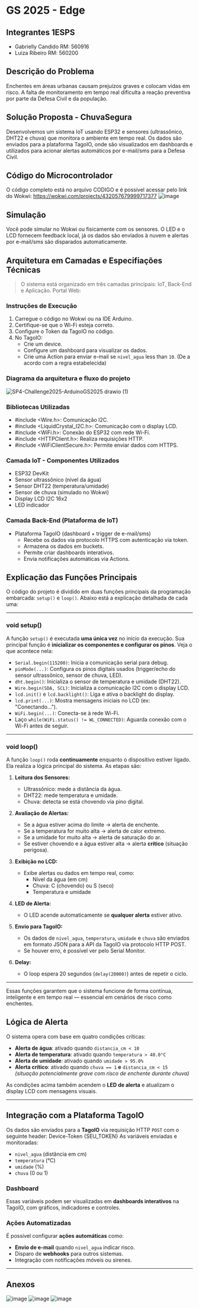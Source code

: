 # GS 2025 - Edge

## Integrantes 1ESPS
- Gabrielly Candido RM: 560916
- Luiza Ribeiro RM: 560200

## Descrição do Problema
Enchentes em áreas urbanas causam prejuízos graves e colocam vidas em risco. A falta de monitoramento em tempo real dificulta a reação preventiva por parte da Defesa Civil e da população.

## Solução Proposta - ChuvaSegura
Desenvolvemos um sistema IoT usando ESP32 e sensores (ultrassônico, DHT22 e chuva) que monitora o ambiente em tempo real. Os dados são enviados para a plataforma TagoIO, onde são visualizados em dashboards e utilizados para acionar alertas automáticos por e-mail/sms para a Defesa Civil.

## Código do Microcontrolador

O código completo está no arquivo CODIGO e é possível acessar pelo link do Wokwi: https://wokwi.com/projects/432057679999717377
![image](https://github.com/user-attachments/assets/43b8c203-db97-4d3d-8614-31ee80ca5a6c)

## Simulação
Você pode simular no Wokwi ou fisicamente com os sensores. 
O LED e o LCD fornecem feedback local, já os dados são enviados à nuvem e alertas por e-mail/sms são disparados automaticamente.

## Arquitetura em Camadas e Especifiações Técnicas

> O sistema está organizado em três camadas principais: IoT, Back-End e Aplicação.
> Portal Web: 

### Instruções de Execução
1. Carregue o código no Wokwi ou na IDE Arduino.
2. Certifique-se que o Wi-Fi esteja correto.
3. Configure o Token da TagoIO no código.
4. No TagoIO:
   - Crie um device.
   - Configure um dashboard para visualizar os dados.
   - Crie uma Action para enviar e-mail se `nivel_agua` less than `10`. (De a acordo com a regra estabelecida)

### Diagrama da arquitetura e fluxo do projeto
![SP4-Challenge2025-ArduinoGS2025 drawio (1)](https://github.com/user-attachments/assets/2024dac3-cb60-4b7c-8e39-52590d721ab3)

### Bibliotecas Utilizadas
- #include <Wire.h>: Comunicação I2C.
- #include <LiquidCrystal_I2C.h>: Comunicação com o display LCD.
- #include <WiFi.h>: Conexão do ESP32 com rede Wi-Fi.
- #include <HTTPClient.h>: Realiza requisições HTTP.
- #include <WiFiClientSecure.h>: Permite enviar dados com HTTPS.

### Camada IoT - Componentes Utilizados
- ESP32 DevKit
- Sensor ultrassônico (nível da água)
- Sensor DHT22 (temperatura/umidade)
- Sensor de chuva (simulado no Wokwi)
- Display LCD I2C 16x2
- LED indicador

### Camada Back-End (Plataforma de IoT)
- Plataforma TagoIO (dashboard + trigger de e-mail/sms)
  - Recebe os dados via protocolo HTTPS com autenticação via token.
  - Armazena os dados em buckets.
  - Permite criar dashboards interativos.
  - Envia notificações automáticas via Actions.

## Explicação das Funções Principais

O código do projeto é dividido em duas funções principais da programação embarcada: `setup()` e `loop()`. Abaixo está a explicação detalhada de cada uma:

---

### void setup()

A função `setup()` é executada **uma única vez** no início da execução. Sua principal função é **inicializar os componentes e configurar os pinos**. Veja o que acontece nela:

- `Serial.begin(115200)`: Inicia a comunicação serial para debug.
- `pinMode(...)`: Configura os pinos digitais usados (trigger/echo do sensor ultrassônico, sensor de chuva, LED).
- `dht.begin()`: Inicializa o sensor de temperatura e umidade (DHT22).
- `Wire.begin(SDA, SCL)`: Inicializa a comunicação I2C com o display LCD.
- `lcd.init()` e `lcd.backlight()`: Liga e ativa o backlight do display.
- `lcd.print(...)`: Mostra mensagens iniciais no LCD (ex: "Conectando...").
- `WiFi.begin(...)`: Conecta-se à rede Wi-Fi.
- Laço `while(WiFi.status() != WL_CONNECTED)`: Aguarda conexão com o Wi-Fi antes de seguir.

---

### void loop()

A função `loop()` roda **continuamente** enquanto o dispositivo estiver ligado. Ela realiza a lógica principal do sistema. As etapas são:

1. **Leitura dos Sensores:**
   - Ultrassônico: mede a distância da água.
   - DHT22: mede temperatura e umidade.
   - Chuva: detecta se está chovendo via pino digital.

2. **Avaliação de Alertas:**
   - Se a água estiver acima do limite → alerta de enchente.
   - Se a temperatura for muito alta → alerta de calor extremo.
   - Se a umidade for muito alta → alerta de saturação do ar.
   - Se estiver chovendo e a água estiver alta → alerta **crítico** (situação perigosa).

3. **Exibição no LCD:**
   - Exibe alertas ou dados em tempo real, como:
     - Nível da água (em cm)
     - Chuva: C (chovendo) ou S (seco)
     - Temperatura e umidade

4. **LED de Alerta:**
   - O LED acende automaticamente se **qualquer alerta** estiver ativo.

5. **Envio para TagoIO:**
   - Os dados de `nivel_agua`, `temperatura`, `umidade` e `chuva` são enviados em formato JSON para a API da TagoIO via protocolo HTTP POST.
   - Se houver erro, é possível ver pelo Serial Monitor.

6. **Delay:**
   - O loop espera 20 segundos (`delay(20000)`) antes de repetir o ciclo.

---

Essas funções garantem que o sistema funcione de forma contínua, inteligente e em tempo real — essencial em cenários de risco como enchentes.


##  Lógica de Alerta

O sistema opera com base em quatro condições críticas:

- **Alerta de água**: ativado quando `distancia_cm < 10`
- **Alerta de temperatura**: ativado quando `temperatura > 40.0°C`
- **Alerta de umidade**: ativado quando `umidade > 95.0%`
- **Alerta crítico**: ativado quando `chuva == 1` **e** `distancia_cm < 15`  
  *(situação potencialmente grave com risco de enchente durante chuva)*

As condições acima também acendem o **LED de alerta** e atualizam o display LCD com mensagens visuais.

---

## Integração com a Plataforma TagoIO

Os dados são enviados para a **TagoIO** via requisição HTTP `POST` com o seguinte header: Device-Token {SEU_TOKEN}
As variáveis enviadas e monitoradas:

- `nivel_agua` (distância em cm)
- `temperatura` (°C)
- `umidade` (%)
- `chuva` (0 ou 1)

### Dashboard

Essas variáveis podem ser visualizadas em **dashboards interativos** na TagoIO, com gráficos, indicadores e controles.

### Ações Automatizadas

É possível configurar **ações automáticas** como:

- **Envio de e-mail** quando `nivel_agua` indicar risco.
- Disparo de **webhooks** para outros sistemas.
- Integração com notificações móveis ou sirenes.

---

## Anexos
![image](https://github.com/user-attachments/assets/0bf9a948-8033-4a92-bdbc-51e11ecb20ec)
![image](https://github.com/user-attachments/assets/a6ac9896-2bb8-458b-af3c-e8d82f1f036b)
![image](https://github.com/user-attachments/assets/fb658b5c-7095-4fba-bab9-5d466d32afe5)


